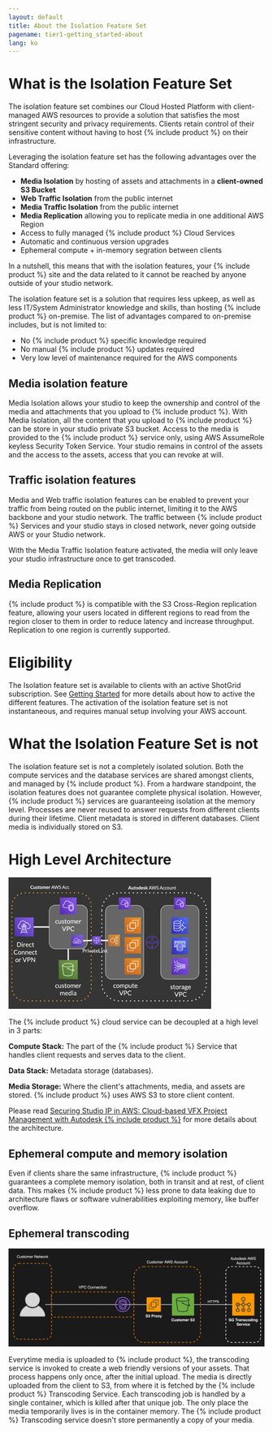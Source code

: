 ```yaml
---
layout: default
title: About the Isolation Feature Set
pagename: tier1-getting_started-about
lang: ko
---
```


# What is the Isolation Feature Set

The isolation feature set combines our Cloud Hosted Platform with client-managed AWS resources to provide a solution that satisfies the most stringent security and privacy requirements. Clients retain control of their sensitive content without having to host {% include product %} on their infrastructure.

Leveraging the isolation feature set has the following advantages over the Standard offering:

* **Media Isolation** by hosting of assets and attachments in a **client-owned S3 Bucket**
* **Web Traffic Isolation** from the public internet
* **Media Traffic Isolation** from the public internet
* **Media Replication** allowing you to replicate media in one additional AWS Region
* Access to fully managed {% include product %} Cloud Services
* Automatic and continuous version upgrades
* Ephemeral compute + in-memory segration between clients

In a nutshell, this means that with the isolation features, your {% include product %} site and the data related to it cannot be reached by anyone outside of your studio network.

The isolation feature set is a solution that requires less upkeep, as well as less IT/System Administrator knowledge and skills, than hosting {% include product %} on-premise. The list of advantages compared to on-premise includes, but is not limited to:

* No {% include product %} specific knowledge required
* No manual {% include product %} updates required
* Very low level of maintenance required for the AWS components

## Media isolation feature
Media Isolation allows your studio to keep the ownership and control of the media and attachments that you upload to {% include product %}. With Media Isolation, all the content that you upload to {% include product %} can be store in your studio private S3 bucket. Access to the media is provided to the {% include product %} service only, using AWS AssumeRole keyless Security Token Service. Your studio remains in control of the assets and the access to the assets, access that you can revoke at will.

## Traffic isolation features
Media and Web traffic isolation features can be enabled to prevent your traffic from being routed on the public internet, limiting it to the AWS backbone and your studio network. The traffic between {% include product %} Services and your studio stays in closed network, never going outside AWS or your Studio network.

With the Media Traffic Isolation feature activated, the media will only leave your studio infrastructure once to get transcoded.

## Media Replication
{% include product %} is compatible with the S3 Cross-Region replication feature, allowing your users located in different regions to read from the region closer to them in order to reduce latency and increase throughput. Replication to one region is currently supported.


# Eligibility

The Isolation feature set is available to clients with an active ShotGrid subscription. See [Getting Started](./getting_started.md) for more details about how to active the different features. The activation of the isolation feature set is not instantaneous, and requires manual setup involving your AWS account.


# What the Isolation Feature Set is not

The isolation feature set is not a completely isolated solution. Both the compute services and the database services are shared amongst clients, and managed by {% include product %}. From a hardware standpoint, the isolation features does not guarantee complete physical isolation. However, {% include product %} services are guaranteeing isolation at the memory level. Processes are never reused to answer requests from different clients during their lifetime. Client metadata is stored in different databases. Client media is individually stored on S3.


# High Level Architecture
![tier1-arch](../images/tier1-about-arch.png)

The {% include product %} cloud service  can be decoupled at a high level in 3 parts:

**Compute Stack:** The part of the {% include product %} Service that handles client requests and serves data to the client.

**Data Stack:** Metadata storage (databases).

**Media Storage:** Where the client's attachments, media, and assets are stored. {% include product %} uses AWS S3 to store client content.

Please read [Securing Studio IP in AWS: Cloud-based VFX Project Management with Autodesk {% include product %}](https://aws.amazon.com/blogs/media/securing-studio-ip-in-aws-cloud-based-vfx-project-management-with-autodesk-shotgun/) for more details about the architecture.

## Ephemeral compute and memory isolation
Even if clients share the same infrastructure, {% include product %} guarantees a complete memory isolation, both in transit and at rest, of client data. This makes {% include product %} less prone to data leaking due to architecture flaws or software vulnerabilities exploiting memory, like buffer overflow.

## Ephemeral transcoding
![tier1-transcoding](../images/tier1-about-transcoding.png)

Everytime media is uploaded to {% include product %}, the transcoding service is invoked to create a web friendly versions of your assets. That process happens only once, after the initial upload. The media is directly uploaded from the client to S3, from where it is fetched by the {% include product %} Transcoding Service. Each transcoding job is handled by a single container, which is killed after that unique job. The only place the media temporarily lives is in the container memory. The {% include product %} Transcoding service doesn't store permanently a copy of your media.
